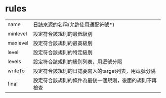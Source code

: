 # rules


|          |                                                        |
| -------- | ------------------------------------------------------ |
| name     | 日誌來源的名稱(允許使用通配符號*)                      |
| minlevel | 設定符合該規則的最低級別                               |
| maxlevel | 設定符合該規則的最高級別                               |
| level    | 設定符合該規則的特定級別                               |
| levels   | 設定符合該規則的級別列表，用逗號分隔                   |
| writeTo  | 設定符合該規則的日誌要寫入的target列表，用逗號分隔     |
| final    | 設定符合該規則的條件為最後一個規則，後面的規則不再檢查 |
